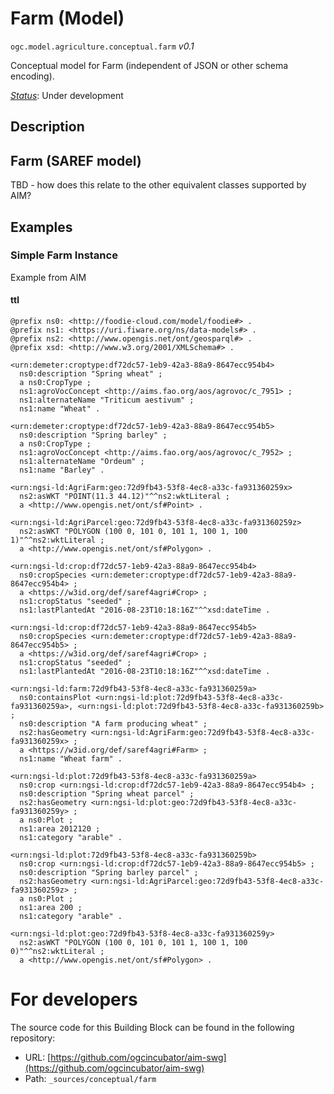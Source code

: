 
# Farm (Model)

`ogc.model.agriculture.conceptual.farm` *v0.1*

Conceptual model for Farm (independent of JSON or other schema encoding).

[*Status*](http://www.opengis.net/def/status): Under development

## Description

## Farm (SAREF model)

TBD - how does this relate to the other equivalent classes supported by AIM?





## Examples

### Simple Farm Instance
Example from AIM  

#### ttl
```ttl
@prefix ns0: <http://foodie-cloud.com/model/foodie#> .
@prefix ns1: <https://uri.fiware.org/ns/data-models#> .
@prefix ns2: <http://www.opengis.net/ont/geosparql#> .
@prefix xsd: <http://www.w3.org/2001/XMLSchema#> .

<urn:demeter:croptype:df72dc57-1eb9-42a3-88a9-8647ecc954b4>
  ns0:description "Spring wheat" ;
  a ns0:CropType ;
  ns1:agroVocConcept <http://aims.fao.org/aos/agrovoc/c_7951> ;
  ns1:alternateName "Triticum aestivum" ;
  ns1:name "Wheat" .

<urn:demeter:croptype:df72dc57-1eb9-42a3-88a9-8647ecc954b5>
  ns0:description "Spring barley" ;
  a ns0:CropType ;
  ns1:agroVocConcept <http://aims.fao.org/aos/agrovoc/c_7952> ;
  ns1:alternateName "Ordeum" ;
  ns1:name "Barley" .

<urn:ngsi-ld:AgriFarm:geo:72d9fb43-53f8-4ec8-a33c-fa931360259x>
  ns2:asWKT "POINT(11.3 44.12)"^^ns2:wktLiteral ;
  a <http://www.opengis.net/ont/sf#Point> .

<urn:ngsi-ld:AgriParcel:geo:72d9fb43-53f8-4ec8-a33c-fa931360259z>
  ns2:asWKT "POLYGON (100 0, 101 0, 101 1, 100 1, 100 1)"^^ns2:wktLiteral ;
  a <http://www.opengis.net/ont/sf#Polygon> .

<urn:ngsi-ld:crop:df72dc57-1eb9-42a3-88a9-8647ecc954b4>
  ns0:cropSpecies <urn:demeter:croptype:df72dc57-1eb9-42a3-88a9-8647ecc954b4> ;
  a <https://w3id.org/def/saref4agri#Crop> ;
  ns1:cropStatus "seeded" ;
  ns1:lastPlantedAt "2016-08-23T10:18:16Z"^^xsd:dateTime .

<urn:ngsi-ld:crop:df72dc57-1eb9-42a3-88a9-8647ecc954b5>
  ns0:cropSpecies <urn:demeter:croptype:df72dc57-1eb9-42a3-88a9-8647ecc954b5> ;
  a <https://w3id.org/def/saref4agri#Crop> ;
  ns1:cropStatus "seeded" ;
  ns1:lastPlantedAt "2016-08-23T10:18:16Z"^^xsd:dateTime .

<urn:ngsi-ld:farm:72d9fb43-53f8-4ec8-a33c-fa931360259a>
  ns0:containsPlot <urn:ngsi-ld:plot:72d9fb43-53f8-4ec8-a33c-fa931360259a>, <urn:ngsi-ld:plot:72d9fb43-53f8-4ec8-a33c-fa931360259b> ;
  ns0:description "A farm producing wheat" ;
  ns2:hasGeometry <urn:ngsi-ld:AgriFarm:geo:72d9fb43-53f8-4ec8-a33c-fa931360259x> ;
  a <https://w3id.org/def/saref4agri#Farm> ;
  ns1:name "Wheat farm" .

<urn:ngsi-ld:plot:72d9fb43-53f8-4ec8-a33c-fa931360259a>
  ns0:crop <urn:ngsi-ld:crop:df72dc57-1eb9-42a3-88a9-8647ecc954b4> ;
  ns0:description "Spring wheat parcel" ;
  ns2:hasGeometry <urn:ngsi-ld:plot:geo:72d9fb43-53f8-4ec8-a33c-fa931360259y> ;
  a ns0:Plot ;
  ns1:area 2012120 ;
  ns1:category "arable" .

<urn:ngsi-ld:plot:72d9fb43-53f8-4ec8-a33c-fa931360259b>
  ns0:crop <urn:ngsi-ld:crop:df72dc57-1eb9-42a3-88a9-8647ecc954b5> ;
  ns0:description "Spring barley parcel" ;
  ns2:hasGeometry <urn:ngsi-ld:AgriParcel:geo:72d9fb43-53f8-4ec8-a33c-fa931360259z> ;
  a ns0:Plot ;
  ns1:area 200 ;
  ns1:category "arable" .

<urn:ngsi-ld:plot:geo:72d9fb43-53f8-4ec8-a33c-fa931360259y>
  ns2:asWKT "POLYGON (100 0, 101 0, 101 1, 100 1, 100 0)"^^ns2:wktLiteral ;
  a <http://www.opengis.net/ont/sf#Polygon> .
```


# For developers

The source code for this Building Block can be found in the following repository:

* URL: [https://github.com/ogcincubator/aim-swg](https://github.com/ogcincubator/aim-swg)
* Path: `_sources/conceptual/farm`


